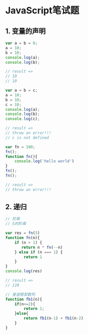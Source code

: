 # JavaScript笔试题

## 1. 变量的声明

```javascript
var a = b = 0;
a = 10;
b = 10;
console.log(a);
console.log(b);

// result =>
// 10
// 10
```

```javascript
var a = b = c;
a = 10;
b = 10;
c = 10;
console.log(a);
console.log(b);
console.log(c);

// result =>
// throw an error!!!
// c is not defined
```

```javascript
var fn = 100;
fn();
function fn(){
    console.log('hello world')
}
fn();
fn();

// result =>
// throw an error!!!
```

## 2. 递归

```javascript
// 阶乘
// 5的阶乘

var res = fn(5)
function fn(n){
    if (n > 1) {
       return n * fn(--n) 
    } else if (n === 1) {
        return 1
    }
}
console.log(res)

// result => 
// 120
```

```javascript
// 斐波那契数列
function fb1(n){
    if(n<=2){
        return 1;
    }else{
        return fb1(n-1) + fb1(n-2)
    }
}
```

